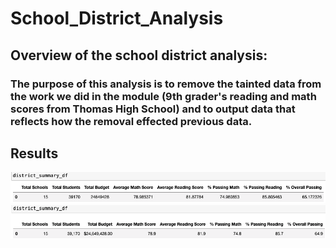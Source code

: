 # School_District_Analysis

## Overview of the school district analysis:

### The purpose of this analysis is to remove the tainted data from the work we did in the module (9th grader's reading and math scores from Thomas High School) and to output data that reflects how the removal effected previous data.

## Results

![image_name](https://github.com/PirateSuit/School_District_Analysis/blob/main/results_photos/district_summary.png)
![image_name](https://github.com/PirateSuit/School_District_Analysis/blob/main/results_photos/district_summary_refactored.png)

